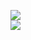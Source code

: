 [![](https://img.shields.io/badge/Made%20With-Github%20Spray-lightgrey.svg?style=for-the-badge&logo=github)](https://github.com/Annihil/github-spray#9045)  
[![](https://i.imgur.com/2DrTn0Z.gif)](https://github.com/Annihil/github-spray)